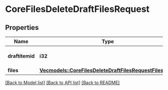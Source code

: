 # CoreFilesDeleteDraftFilesRequest

## Properties

Name | Type | Description | Notes
------------ | ------------- | ------------- | -------------
**draftitemid** | **i32** | Item id of the draft file area | [default to null]
**files** | [**Vec<models::CoreFilesDeleteDraftFilesRequestFilesInner>**](core_files_delete_draft_files_request_files_inner.md) |  | 

[[Back to Model list]](../README.md#documentation-for-models) [[Back to API list]](../README.md#documentation-for-api-endpoints) [[Back to README]](../README.md)


